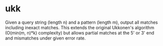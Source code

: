 # ukk
Given a query string (length n) and a pattern (length m), output all matches including inexact matches. This extends the original Ukkonen's algorithm (O(min(m, n)*k) complexity) but allows partial matches at the 5' or 3' end and mismatches under given error rate. 
